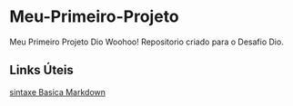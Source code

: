 # Meu-Primeiro-Projeto
Meu Primeiro Projeto Dio Woohoo!
Repositorio criado para o Desafio Dio.

## Links Úteis 
[sintaxe Basica Markdown](https://www.markdownguide.org/getting-started/)
